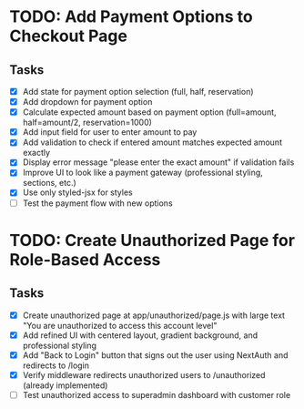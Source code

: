 # TODO: Add Payment Options to Checkout Page

## Tasks
- [x] Add state for payment option selection (full, half, reservation)
- [x] Add dropdown for payment option
- [x] Calculate expected amount based on payment option (full=amount, half=amount/2, reservation=1000)
- [x] Add input field for user to enter amount to pay
- [x] Add validation to check if entered amount matches expected amount exactly
- [x] Display error message "please enter the exact amount" if validation fails
- [x] Improve UI to look like a payment gateway (professional styling, sections, etc.)
- [x] Use only styled-jsx for styles
- [ ] Test the payment flow with new options

# TODO: Create Unauthorized Page for Role-Based Access

## Tasks
- [x] Create unauthorized page at app/unauthorized/page.js with large text "You are unauthorized to access this account level"
- [x] Add refined UI with centered layout, gradient background, and professional styling
- [x] Add "Back to Login" button that signs out the user using NextAuth and redirects to /login
- [x] Verify middleware redirects unauthorized users to /unauthorized (already implemented)
- [ ] Test unauthorized access to superadmin dashboard with customer role
